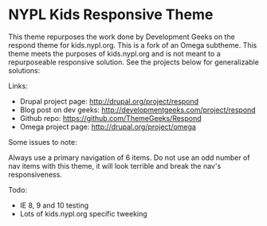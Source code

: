 # NYPL Kids Responsive Theme
This theme repurposes the work done by Development Geeks on the respond theme for kids.nypl.org.    This is a fork of an Omega subtheme. This theme meets the purposes of kids.nypl.org and is not meant to a repurposeable responsive solution. See the projects below for generalizable solutions:

Links:  
* Drupal project page: http://drupal.org/project/respond  
* Blog post on dev geeks: http://developmentgeeks.com/project/respond  
* Github repo: https://github.com/ThemeGeeks/Respond
* Omega project page: http://drupal.org/project/omega

Some issues to note:

Always use a primary navigation of 6 items. Do not use an odd number of nav items with this theme, it will look terrible and break the nav's responsiveness.


Todo:  
* IE 8, 9 and 10 testing  
* Lots of kids.nypl.org specific tweeking